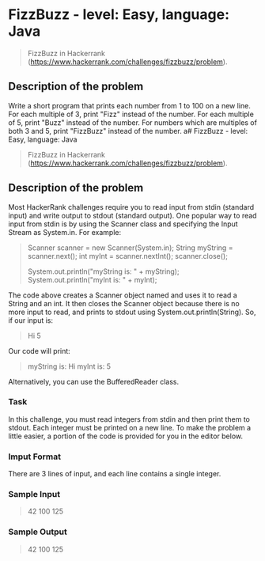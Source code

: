 # FizzBuzz - level: Easy, language: Java
> FizzBuzz in Hackerrank (https://www.hackerrank.com/challenges/fizzbuzz/problem).


## Description of the problem
Write a short program that prints each number from 1 to 100 on a new line. 
For each multiple of 3, print "Fizz" instead of the number. 
For each multiple of 5, print "Buzz" instead of the number. 
For numbers which are multiples of both 3 and 5, print "FizzBuzz" instead of the number.
a# FizzBuzz - level: Easy, language: Java
> FizzBuzz in Hackerrank (https://www.hackerrank.com/challenges/fizzbuzz/problem).


## Description of the problem
Most HackerRank challenges require you to read input from stdin (standard input) and write output to stdout (standard output).
One popular way to read input from stdin is by using the Scanner class and specifying the Input Stream as System.in.
For example:
> Scanner scanner = new Scanner(System.in);
> String myString = scanner.next();
> int myInt = scanner.nextInt();
> scanner.close();
> 
> System.out.println("myString is: " + myString);
> System.out.println("myInt is: " + myInt);

The code above creates a Scanner object named  and uses it to read a String and an int.
It then closes the Scanner object because there is no more input to read, and prints to stdout using System.out.println(String).
So, if our input is:
> Hi 5

Our code will print:

> myString is: Hi
> myInt is: 5

Alternatively, you can use the BufferedReader class.

### Task
In this challenge, you must read  integers from stdin and then print them to stdout.
Each integer must be printed on a new line.
To make the problem a little easier, a portion of the code is provided for you in the editor below.

### Imput Format
There are 3 lines of input, and each line contains a single integer.

### Sample Input
> 42
> 100
> 125

### Sample Output
> 42
> 100
> 125